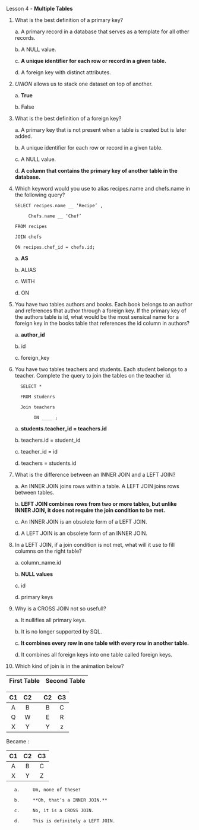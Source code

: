 Lesson 4 - **Multiple Tables**

1.	What is the best definition of a primary key?

     a.  A primary record in a database that serves as a template for all other records.

     b.  A NULL value.

     c.  **A unique identifier for each row or record in a given table.**

     d.  A foreign key with distinct attributes.

2.	*UNION* allows us to stack one dataset on top of another.

    a.  **True**
    
    b.  False
    
3.	What is the best definition of a foreign key?

    a.  A primary key that is not present when a table is created but is later added.
    
    b.	A unique identifier for each row or record in a given table.
    
    c.  A NULL value.
    
    d.  **A column that contains the primary key of another table in the database.**
    
4.	Which keyword would you use to alias recipes.name and chefs.name in the following query?

    	SELECT recipes.name __ ‘Recipe’ ,

      	     Chefs.name __ ‘Chef’

    	FROM recipes

    	JOIN chefs

    	ON recipes.chef_id = chefs.id;

    a.	**AS**
    
    b.  ALIAS
    
    c.  WITH
    
    d.  ON
    
5.	You have two tables authors and books. Each book belongs to an author and references that author through a foreign key. If the primary key of the authors table is id, what would be the most sensical name for a foreign key in the books table that references the id column in authors?

     a. **author_id**
     
     b. id
     
     c. foreign_key
     
6.	You have two tables teachers and students. Each student belongs to a teacher. Complete the query to join the tables on the teacher id.

          SELECT *
     
          FROM studenrs
     
          Join teachers
     
               ON ____ ;

     a. **students.teacher_id = teachers.id**
     
     b. teachers.id = student_id
     
     c. teacher_id = id
     
     d. teachers = students.id
     
7.	What is the difference between an INNER JOIN and a LEFT JOIN?

     a. An INNER JOIN joins rows within a table. A LEFT JOIN joins rows between tables.

     b. **LEFT JOIN combines rows from two or more tables, but unlike INNER JOIN, it does not require the join condition to be met.**

     c. An INNER JOIN is an obsolete form of a LEFT JOIN.

     d. A LEFT JOIN is an obsolete form of an INNER JOIN.

8.	In a LEFT JOIN, if a join condition is not met, what will it use to fill columns on the right table?

     a. column_name.id
     
     b. **NULL values**
     
     c. id
     
     d. primary keys
     
9.	Why is a CROSS JOIN not so usefull?

     a. It nullifies all primary keys.
     
     b. It is no longer supported by SQL.
     
     c. **It combines every row in one table with every row in another table.**
     
     d. It combines all foreign keys into one table called foreign keys.
     
10.	Which kind of join is in the animation below?

| First Table | Second Table |
|:-----------:|:------------:|

| C1 | C2 |    | C2 | C3 |
|:--:|:--:|:--:|:--:|:--:|
| A  | B  |    | B  | C  |
| Q  | W  |    | E  | R  |
| X  | Y  |    | Y  | z  |

 Became : 

| C1 | C2 | C3 |
|:--:|:--:|:--:|
| A  | B  | C  |
| X  | Y  | Z  |

       a.     Um, none of these?
     
       b.     **Oh, that’s a INNER JOIN.**
     
       c.     No, it is a CROSS JOIN.
     
       d.     This is definitely a LEFT JOIN.
